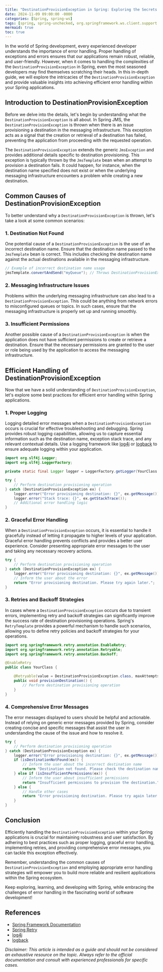 ```yaml
---
title: "DestinationProvisionException in Spring: Exploring the Secrets of Efficient Error Handling"
date: 2024-11-09 09:00:00 -0000
categories: [Spring, spring-ws]
tags: [spring, spring-unchecked, org.springframework.ws.client.support.destination]
mermaid: true
toc: true
---
```



In the world of Spring development, every experienced developer understands the importance of error handling. Proper handling of exceptions and errors ensures that our applications remain robust, reliable, and user-friendly. However, when it comes to handling the complexities of the `DestinationProvisionException` in Spring, even the most seasoned developers may find themselves scratching their heads. In this in-depth guide, we will explore the intricacies of the `DestinationProvisionException` and provide valuable insights into achieving efficient error handling within your Spring applications.

## Introduction to DestinationProvisionException

Before we delve into the details, let's begin by understanding what the `DestinationProvisionException` is all about. In Spring JMS, the `DestinationProvisionException` is thrown when there is an issue provisioning a destination in the messaging infrastructure. This exception acts as a signal that the creation or retrieval of a destination has failed, preventing the application from proceeding with the requested operation.

The `DestinationProvisionException` extends the generic `JmsException` and provides additional details specific to destination provisioning. This exception is typically thrown by the `JmsTemplate` bean when an attempt to provision a destination fails. It could happen, for instance, when the destination name specified does not exist or when the underlying messaging infrastructure encounters a problem while creating a new destination.

## Common Causes of DestinationProvisionException

To better understand why a `DestinationProvisionException` is thrown, let's take a look at some common scenarios:

### 1. Destination Not Found

One potential cause of a `DestinationProvisionException` is the use of an incorrect destination name. Ensure that the destination name passed to the `JmsTemplate` bean is correct. This includes checking the destination name against the actual destinations available in the messaging infrastructure.

```java
// Example of incorrect destination name usage
jmsTemplate.convertAndSend("myQueue"); // Throws DestinationProvisionException
```

### 2. Messaging Infrastructure Issues

Problems within the underlying messaging infrastructure can also lead to a `DestinationProvisionException`. This could be anything from network errors to misconfigured queues or topics. In such cases, ensure that the messaging infrastructure is properly set up and running smoothly.

### 3. Insufficient Permissions

Another possible cause of a `DestinationProvisionException` is when the application does not have sufficient permissions to create or retrieve a destination. Ensure that the necessary permissions are granted to the user or role being used by the application to access the messaging infrastructure.

## Efficient Handling of DestinationProvisionException

Now that we have a solid understanding of `DestinationProvisionException`, let's explore some best practices for efficient error handling within Spring applications.

### 1. Proper Logging

Logging detailed error messages when a `DestinationProvisionException` occurs is crucial for effective troubleshooting and debugging. Spring provides robust logging capabilities, allowing us to capture essential information such as the destination name, exception stack trace, and any relevant contextual details. Use a logging framework like [log4j](https://logging.apache.org/log4j/2.x/) or [logback](https://logback.qos.ch/) to ensure adequate logging within your application.

```java
import org.slf4j.Logger;
import org.slf4j.LoggerFactory;

private static final Logger logger = LoggerFactory.getLogger(YourClass.class);

try {
    // Perform destination provisioning operation
} catch (DestinationProvisionException ex) {
    logger.error("Error provisioning destination: {}", ex.getMessage());
    logger.error("Stack trace: {}", ex.getStackTrace());
    // Additional error handling logic
}
```

### 2. Graceful Error Handling

When a `DestinationProvisionException` occurs, it is essential to handle it gracefully instead of letting it propagate to higher levels of your application. Graceful error handling prevents conflicts and provides a better user experience. Consider presenting appropriate error messages to the user and taking any necessary recovery actions.

```java
try {
    // Perform destination provisioning operation
} catch (DestinationProvisionException ex) {
    logger.error("Error provisioning destination: {}", ex.getMessage());
    // Inform the user about the error
    return "Error provisioning destination. Please try again later.";
}
```

### 3. Retries and Backoff Strategies

In cases where a `DestinationProvisionException` occurs due to transient errors, implementing retry and backoff strategies can significantly improve the success rate of destination provisioning operations. Spring's `RetryTemplate` provides a powerful mechanism to handle such scenarios, allowing you to define retry policies and backoff strategies for your operations.

```java
import org.springframework.retry.annotation.EnableRetry;
import org.springframework.retry.annotation.Retryable;
import org.springframework.retry.annotation.Backoff;

@EnableRetry
public class YourClass {

    @Retryable(value = DestinationProvisionException.class, maxAttempts = 3, backoff = @Backoff(delay = 1000))
    public void provisionDestination() {
        // Perform destination provisioning operation
    }
}
```

### 4. Comprehensive Error Messages

The error messages displayed to users should be helpful and actionable. Instead of relying on generic error messages provided by Spring, consider creating concise and specific messages that assist the user in understanding the cause of the issue and how to resolve it.

```java
try {
    // Perform destination provisioning operation
} catch (DestinationProvisionException ex) {
    logger.error("Error provisioning destination: {}", ex.getMessage());
    if (isDestinationNotFound(ex)) {
        // Inform the user about the incorrect destination name
        return "Destination not found. Please check the destination name.";
    } else if (isInsufficientPermissions(ex)) {
        // Inform the user about insufficient permissions
        return "Insufficient permissions to provision the destination.";
    } else {
        // Handle other cases
        return "Error provisioning destination. Please try again later.";
    }
}
```

## Conclusion

Efficiently handling the `DestinationProvisionException` within your Spring applications is crucial for maintaining robustness and user satisfaction. By adhering to best practices such as proper logging, graceful error handling, implementing retries, and providing comprehensive error messages, you can tackle this exception effectively.

Remember, understanding the common causes of `DestinationProvisionException` and employing appropriate error handling strategies will empower you to build more reliable and resilient applications within the Spring ecosystem.

Keep exploring, learning, and developing with Spring, while embracing the challenges of error handling in the fascinating world of software development!

## References

- [Spring Framework Documentation](https://docs.spring.io/spring-framework/docs/current/reference/html/)
- [Spring Retry](https://github.com/spring-projects/spring-retry)
- [log4j](https://logging.apache.org/log4j/2.x/)
- [logback](https://logback.qos.ch/)

*Disclaimer: This article is intended as a guide and should not be considered an exhaustive resource on the topic. Always refer to the official documentation and consult with experienced professionals for specific cases.*